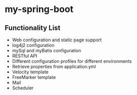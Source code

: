 # my-spring-boot

## Functionality List
- Web configuration and static page support 
- log4j2 configuration
- mySql and myBatis configuration
- RESTful API
- Different configuration profiles for different environments
- Retrieve properties from application.yml
- Velocity template
- FreeMarker template
- Mail
- Scheduler

